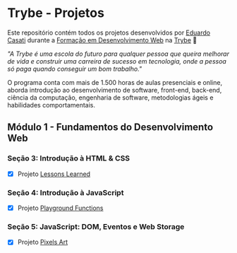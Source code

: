 # Trybe - Projetos
Este repositório contém todos os projetos desenvolvidos por [Eduardo Casati](#) durante a [Formação em Desenvolvimento Web](https://www.betrybe.com/formacao-desenvolvimento-web) na [Trybe](https://www.betrybe.com/) :rocket:

_"A Trybe é uma escola do futuro para qualquer pessoa que queira melhorar de vida e construir uma carreira de sucesso em tecnologia, onde a pessoa só paga quando conseguir um bom trabalho."_

O programa conta com mais de 1.500 horas de aulas presenciais e online, aborda introdução ao desenvolvimento de software, front-end, back-end, ciência da computação, engenharia de software, metodologias ágeis e habilidades comportamentais.

## Módulo 1 - Fundamentos do Desenvolvimento Web

### Seção 3: Introdução à HTML & CSS
- [x] Projeto [Lessons Learned](https://eduardocasati.github.io/lessons-learned/)

### Seção 4: Introdução à JavaScript
- [x] Projeto [Playground Functions](https://github.com/eduardocasati/playground-functions)

### Seção 5: JavaScript: DOM, Eventos e Web Storage
- [x] Projeto [Pixels Art](https://eduardocasati.github.io/pixels-art/)
